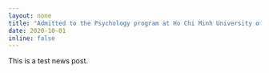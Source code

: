```yaml
---
layout: none
title: "Admitted to the Psychology program at Ho Chi Minh University of Education"
date: 2020-10-01
inline: false
---
```

This is a test news post.
